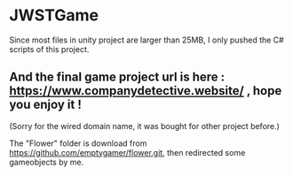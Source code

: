 # JWSTGame
Since most files in unity project are larger than 25MB, I only pushed the C# scripts of this project. 

## And the final game project url is here : https://www.companydetective.website/ , hope you enjoy it !

(Sorry for the wired domain name, it was bought for other project before.)

The "Flower" folder is download from https://github.com/emptygamer/flower.git,
then redirected some gameobjects by me.
